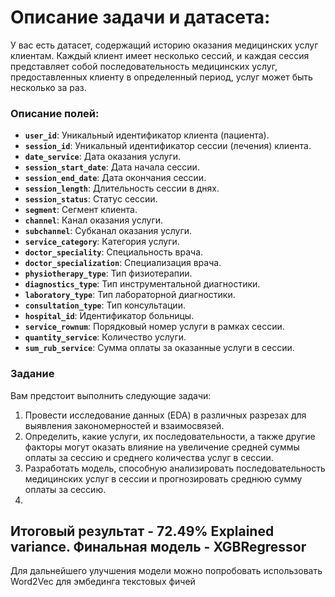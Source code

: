 # **Описание задачи и датасета:**

У вас есть датасет, содержащий историю оказания медицинских услуг клиентам. Каждый клиент имеет несколько сессий, и каждая сессия представляет собой последовательность медицинских услуг, предоставленных клиенту в определенный период, услуг может быть несколько за раз.

### **Описание полей:**

- **`user_id`**: Уникальный идентификатор клиента (пациента).
- **`session_id`**: Уникальный идентификатор сессии (лечения) клиента.
- **`date_service`**: Дата оказания услуги.
- **`session_start_date`**: Дата начала сессии.
- **`session_end_date`**: Дата окончания сессии.
- **`session_length`**: Длительность сессии в днях.
- **`session_status`**: Статус сессии.
- **`segment`**: Сегмент клиента.
- **`channel`**: Канал оказания услуги.
- **`subchannel`**: Субканал оказания услуги.
- **`service_category`**: Категория услуги.
- **`doctor_speciality`**: Специальность врача.
- **`doctor_specialization`**: Специализация врача.
- **`physiotherapy_type`**: Тип физиотерапии.
- **`diagnostics_type`**: Тип инструментальной диагностики.
- **`laboratory_type`**: Тип лабораторной диагностики.
- **`consultation_type`**: Тип консультации.
- **`hospital_id`**: Идентификатор больницы.
- **`service_rownum`**: Порядковый номер услуги в рамках сессии.
- **`quantity_service`**: Количество услуги.
- **`sum_rub_service`**: Сумма оплаты за оказанные услуги в сессии.

### Задание

Вам предстоит выполнить следующие задачи:

1. Провести исследование данных (EDA) в различных разрезах для выявления закономерностей и взаимосвязей.
2. Определить, какие услуги, их последовательности, а также другие факторы могут оказать влияние на увеличение средней суммы оплаты за сессию и среднего количества услуг в сессии.
3. Разработать модель, способную анализировать последовательность медицинских услуг в сессии и прогнозировать среднюю сумму оплаты за сессию. 
4.
## Итоговый результат - 72.49% Explained variance. Финальная модель - XGBRegressor
Для дальнейшего улучшения модели можно попробовать использовать Word2Vec для эмбединга текстовых фичей
